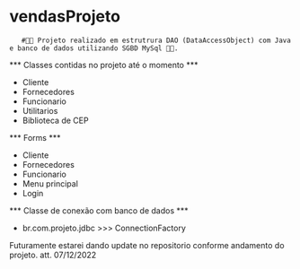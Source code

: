 # vendasProjeto

       #🧑‍💻 Projeto realizado em estrutrura DAO (DataAccessObject) com Java e banco de dados utilizando SGBD MySql 🧑‍💻. 
*** Classes contidas no projeto até o momento ***
- Cliente
- Fornecedores
- Funcionario
- Utilitarios
- Biblioteca de CEP

*** Forms  ***
- Cliente
- Fornecedores
- Funcionario
- Menu principal
- Login

*** Classe de conexão com banco de dados  ***
- br.com.projeto.jdbc   >>> ConnectionFactory


Futuramente estarei dando update no repositorio conforme andamento do projeto.  att. 07/12/2022
